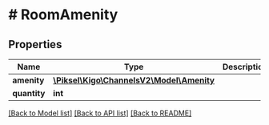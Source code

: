 # # RoomAmenity

## Properties

Name | Type | Description | Notes
------------ | ------------- | ------------- | -------------
**amenity** | [**\Piksel\Kigo\ChannelsV2\Model\Amenity**](Amenity.md) |  | [optional]
**quantity** | **int** |  | [optional]

[[Back to Model list]](../../README.md#models) [[Back to API list]](../../README.md#endpoints) [[Back to README]](../../README.md)
